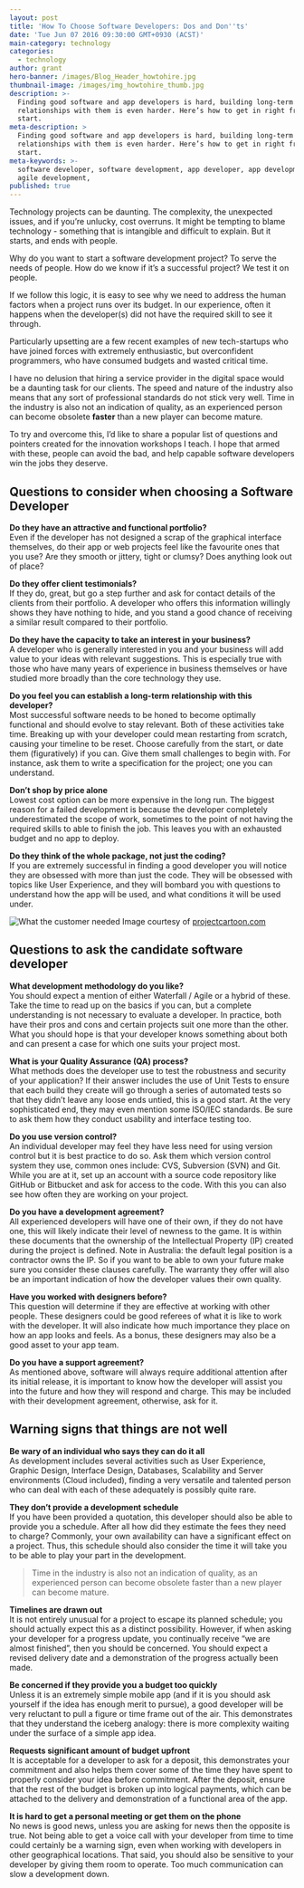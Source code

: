 ```yaml
---
layout: post
title: 'How To Choose Software Developers: Dos and Don''ts'
date: 'Tue Jun 07 2016 09:30:00 GMT+0930 (ACST)'
main-category: technology
categories:
  - technology
author: grant
hero-banner: /images/Blog_Header_howtohire.jpg
thumbnail-image: /images/img_howtohire_thumb.jpg
description: >-
  Finding good software and app developers is hard, building long-term
  relationships with them is even harder. Here’s how to get in right from the
  start.
meta-description: >
  Finding good software and app developers is hard, building long-term
  relationships with them is even harder. Here’s how to get in right from the
  start. 
meta-keywords: >-
  software developer, software development, app developer, app development,
  agile development,
published: true
---
```

Technology projects can be daunting. The complexity, the unexpected issues, and if you’re unlucky, cost overruns. It might be tempting to blame technology - something that is intangible and difficult to explain. But it starts, and ends with people. 

Why do you want to start a software development project? To serve the needs of people. How do we know if it’s a successful project? We test it on people. 

If we follow this logic, it is easy to see why we need to address the human factors when a project runs over its budget. In our experience, often it happens when the developer(s) did not have the required skill to see it through. 

Particularly upsetting are a few recent examples of new tech-startups who have joined forces with extremely enthusiastic, but overconfident programmers, who have consumed budgets and wasted critical time.

I have no delusion that hiring a service provider in the digital space would be a daunting task for our clients. The speed and nature of the industry also means that any sort of professional standards do not stick very well. Time in the industry is also not an indication of quality, as an experienced person can become obsolete __faster__ than a new player can become mature.

To try and overcome this, I’d like to share a popular list of questions and pointers created for the innovation workshops I teach. I hope that armed with these, people can avoid the bad, and help capable software developers win the jobs they deserve.

Questions to consider when choosing a Software Developer
--------------------------------------------------------

__Do they have an attractive and functional portfolio?__<br />
Even if the developer has not designed a scrap of the graphical interface themselves, do their app or web projects feel like the favourite ones that you use? Are they smooth or jittery, tight or clumsy? Does anything look out of place?


__Do they offer client testimonials?__<br />
If they do, great, but go a step further and ask for contact details of the clients from their portfolio. A developer who offers this information willingly shows they have nothing to hide, and you stand a good chance of receiving a similar result compared to their portfolio.


__Do they have the capacity to take an interest in your business?__<br />
A developer who is generally interested in you and your business will add value to your ideas with relevant suggestions. This is especially true with those who have many years of experience in business themselves or have studied more broadly than the core technology they use.


__Do you feel you can establish a long-term relationship with this developer?__<br />
Most successful software needs to be honed to become optimally functional and should evolve to stay relevant.  Both of these activities take time. Breaking up with your developer could mean restarting from scratch, causing your timeline to be reset. Choose carefully from the start, or date them (figuratively) if you can. Give them small challenges to begin with. For instance, ask them to write a specification for the project; one you can understand.


__Don’t shop by price alone__<br />
Lowest cost option can be more expensive in the long run.  The biggest reason for a failed development is because the developer completely underestimated the scope of work, sometimes to the point of not having the required skills to able to finish the job. This leaves you with an exhausted budget and no app to deploy. 


__Do they think of the whole package, not just the coding?__<br />
If you are extremely successful in finding a good developer you will notice they are obsessed with more than just the code. They will be obsessed with topics like User Experience, and they will bombard you with questions to understand how the app will be used, and what conditions it will be used under.

![What the customer needed](/images/img_whatthecustomerneeded.jpg)
Image courtesy of [projectcartoon.com](projectcartoon.com)

Questions to ask the candidate software developer
-------------------------------------------------

__What development methodology do you like?__<br />
You should expect a mention of either Waterfall / Agile or a hybrid of these. Take the time to read up on the basics if you can, but a complete understanding is not necessary to evaluate a developer. In practice, both have their pros and cons and certain projects suit one more than the other. What you should hope is that your developer knows something about both and can present a case for which one suits your project most.  


__What is your Quality Assurance (QA) process?__<br />
What methods does the developer use to test the robustness and security of your application? If their answer includes the use of Unit Tests to ensure that each build they create will go through a series of automated tests so that they didn’t leave any loose ends untied, this is a good start. At the very sophisticated end, they may even mention some ISO/IEC standards. Be sure to ask them how they conduct usability and interface testing too.


__Do you use version control?__<br />
An individual developer may feel they have less need for using version control but it is best practice to do so. Ask them which version control system they use, common ones include: CVS, Subversion (SVN) and Git. While you are at it, set up an account with a source code repository like GitHub or Bitbucket and ask for access to the code. With this you can also see how often they are working on your project.


__Do you have a development agreement?__<br />
All experienced developers will have one of their own, if they do not have one, this will likely indicate their level of newness to the game. It is within these documents that the ownership of the Intellectual Property (IP) created during the project is defined. Note in Australia: the default legal position is a contractor owns the IP. So if you want to be able to own your future make sure you consider these clauses carefully. The warranty they offer will also be an important indication of how the developer values their own quality.


__Have you worked with designers before?__<br />
This question will determine if they are effective at working with other people. These designers could be good referees of what it is like to work with the developer. It will also indicate how much importance they place on how an app looks and feels. As a bonus, these designers may also be a good asset to your app team.


__Do you have a support agreement?__<br />
As mentioned above, software will always require additional attention after its initial release, it is important to know how the developer will assist you into the future and how they will respond and charge. This may be included with their development agreement, otherwise, ask for it.

Warning signs that things are not well
--------------------------------------


__Be wary of an individual who says they can do it all__<br />
As development includes several activities such as User Experience, Graphic Design, Interface Design, Databases, Scalability and Server environments (Cloud included), finding a very versatile and talented person who can deal with each of these adequately is possibly quite rare.


__They don’t provide a development schedule__<br />
If you have been provided a quotation, this developer should also be able to provide you a schedule. After all how did they estimate the fees they need to charge? Commonly, your own availability can have a significant effect on a project. Thus, this schedule should also consider the time it will take you to be able to play your part in the development.

> Time in the industry is also not an indication of quality, as an experienced person can become obsolete faster than a new player can become mature.


__Timelines are drawn out__<br />
It is not entirely unusual for a project to escape its planned schedule; you should actually expect this as a distinct possibility. However, if when asking your developer for a progress update, you continually receive “we are almost finished”, then you should be concerned. You should expect a revised delivery date and a demonstration of the progress actually been made.


__Be concerned if they provide you a budget too quickly__<br />
Unless it is an extremely simple mobile app (and if it is you should ask yourself if the idea has enough merit to pursue), a good developer will be very reluctant to pull a figure or time frame out of the air. This demonstrates that they understand the iceberg analogy: there is more complexity waiting under the surface of a simple app idea.


__Requests significant amount of budget upfront__<br />
It is acceptable for a developer to ask for a deposit, this demonstrates your commitment and also helps them cover some of the time they have spent to properly consider your idea before commitment. After the deposit, ensure that the rest of the budget is broken up into logical payments, which can be attached to the delivery and demonstration of a functional area of the app.


__It is hard to get a personal meeting or get them on the phone__<br />
No news is good news, unless you are asking for news then the opposite is true. Not being able to get a voice call with your developer from time to time could certainly be a warning sign, even when working with developers in other geographical locations. That said, you should also be sensitive to your developer by giving them room to operate. Too much communication can slow a development down.
